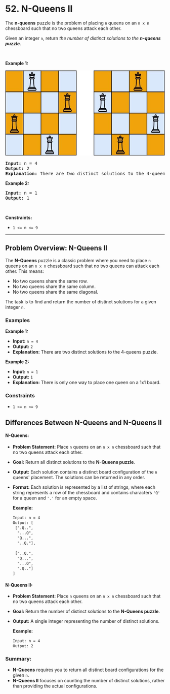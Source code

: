 # 52. N-Queens II

<p>The <strong>n-queens</strong> puzzle is the problem of placing <code>n</code> queens on an <code>n x n</code> chessboard such that no two queens attack each other.</p>

<p>Given an integer <code>n</code>, return <em>the number of distinct solutions to the&nbsp;<strong>n-queens puzzle</strong></em>.</p>

<p>&nbsp;</p>
<p><strong class="example">Example 1:</strong></p>
<img alt="" src="img/52-1.jpg" style="width: 600px; height: 268px;">
<pre><strong>Input:</strong> n = 4
<strong>Output:</strong> 2
<strong>Explanation:</strong> There are two distinct solutions to the 4-queens puzzle as shown.
</pre>

<p><strong class="example">Example 2:</strong></p>

<pre><strong>Input:</strong> n = 1
<strong>Output:</strong> 1
</pre>

<p>&nbsp;</p>
<p><strong>Constraints:</strong></p>

<ul>
	<li><code>1 &lt;= n &lt;= 9</code></li>
</ul>

---

## Problem Overview: N-Queens II

The **N-Queens** puzzle is a classic problem where you need to place `n` queens on an `n x n` chessboard such that no two queens can attack each other. This means:
- No two queens share the same row.
- No two queens share the same column.
- No two queens share the same diagonal.

The task is to find and return the number of distinct solutions for a given integer `n`.

### Examples

**Example 1:**
- **Input:** `n = 4`
- **Output:** `2`
- **Explanation:** There are two distinct solutions to the 4-queens puzzle.

**Example 2:**
- **Input:** `n = 1`
- **Output:** `1`
- **Explanation:** There is only one way to place one queen on a 1x1 board.

### Constraints
- `1 <= n <= 9`

## Differences Between N-Queens and N-Queens II

#### N-Queens:
- **Problem Statement:** Place `n` queens on an `n x n` chessboard such that no two queens attack each other.
- **Goal:** Return all distinct solutions to the **N-Queens puzzle**.
- **Output:** Each solution contains a distinct board configuration of the `n` queens' placement. The solutions can be returned in any order.
- **Format:** Each solution is represented by a list of strings, where each string represents a row of the chessboard and contains characters `'Q'` for a queen and `'.'` for an empty space.
  
  **Example:**
  ```
  Input: n = 4
  Output: [
   [".Q..",
    "...Q",
    "Q...",
    "..Q."],
   
   ["..Q.",
    "Q...",
    "...Q",
    ".Q.."]
  ]
  ```

#### N-Queens II:
- **Problem Statement:** Place `n` queens on an `n x n` chessboard such that no two queens attack each other.
- **Goal:** Return the number of distinct solutions to the **N-Queens puzzle**.
- **Output:** A single integer representing the number of distinct solutions.

  **Example:**
  ```
  Input: n = 4
  Output: 2
  ```

### Summary:
- **N-Queens** requires you to return all distinct board configurations for the given `n`.
- **N-Queens II** focuses on counting the number of distinct solutions, rather than providing the actual configurations.
